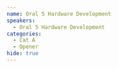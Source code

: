 ```yaml
---
name: Oral 5 Hardware Development
speakers:
  - Oral 5 Hardware Development
categories:
  - Cat A
  - Opener
hide: true
---
```

